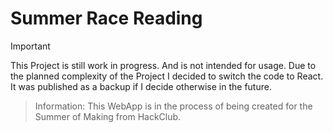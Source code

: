 # Summer Race Reading

> [!IMPORTANT]
> This Project is still work in progress. And is not intended for usage. Due to the planned complexity of the Project I decided to switch the code to React. It was published as a backup if I decide otherwise in the future.


> Information: This WebApp is in the process of being created for the Summer of Making from HackClub.

